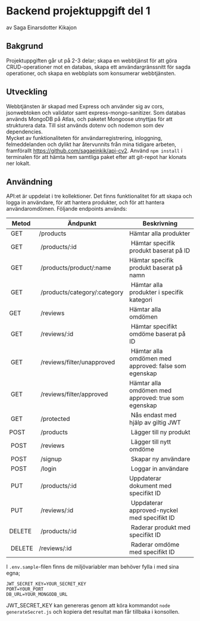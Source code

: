 # Backend projektuppgift del 1

av Saga Einarsdotter Kikajon

## Bakgrund

Projektuppgiften går ut på 2-3 delar; skapa en webbtjänst för att göra CRUD-operationer mot en databas, skapa ett användargränssnitt för sagda operationer, och skapa en webbplats som konsumerar webbtjänsten.

## Utveckling

Webbtjänsten är skapad med Express och använder sig av cors, jsonwebtoken och validator samt express-mongo-sanitizer. Som databas används MongoDB på Atlas, och paketet Mongoose utnyttjas för att strukturera data.
Till sist används dotenv och nodemon som dev dependencies.  
Mycket av funktionaliteten för användarregistrering, inloggning, felmeddelanden och dylikt har återvunnits från mina tidigare arbeten, framförallt https://github.com/sagaeinkik/api-cv2.
Använd `npm install` i terminalen för att hämta hem samtliga paket efter att git-repot har klonats ner lokalt.

## Användning

API:et är uppdelat i tre kollektioner. Det finns funktionalitet för att skapa och logga in användare, för att hantera produkter, och för att hantera användaromdömen. Följande endpoints används:

| Metod   |  Ändpunkt                     | Beskrivning                                           |
| ------- | ----------------------------- | ----------------------------------------------------- |
|  GET    | /products                     | Hämtar alla produkter                                 |
|  GET    |  /products/:id                |  Hämtar specifik produkt baserat på ID                |
|  GET    |  /products/product/:name      | Hämtar specifik produkt baserat på namn               |
|  GET    |  /products/category/:category |  Hämtar alla produkter i specifik kategori            |
| GET     |  /reviews                     | Hämtar alla omdömen                                   |
|  GET    |  /reviews/:id                 |  Hämtar specifikt omdöme baserat på ID                |
|  GET    |  /reviews/filter/unapproved   |  Hämtar alla omdömen med approved: false som egenskap |
|  GET    |  /reviews/filter/approved     | Hämtar alla omdömen med approved: true som egenskap   |
|  GET    |  /protected                   |  Nås endast med hjälp av giltig JWT                   |
| POST    |  /products                    |  Lägger till ny produkt                               |
|  POST   |  /reviews                     |  Lägger till nytt omdöme                              |
|  POST   |  /signup                      |  Skapar ny användare                                  |
|  POST   |  /login                       |  Loggar in användare                                  |
|  PUT    |  /products/:id                | Uppdaterar dokument med specifikt ID                  |
|  PUT    |  /reviews/:id                 |  Uppdaterar approved-nyckel med specifikt ID          |
| DELETE  |  /products/:id                |  Raderar produkt med specifikt ID                     |
|  DELETE | /reviews/:id                  |  Raderar omdöme med specifikt ID                      |

I `.env.sample`-filen finns de miljövariabler man behöver fylla i med sina egna;

```
JWT_SECRET_KEY=YOUR_SECRET_KEY
PORT=YOUR_PORT
DB_URL=YOUR_MONGODB_URL
```

JWT_SECRET_KEY kan genereras genom att köra kommandot `node generateSecret.js` och kopiera det resultat man får tillbaka i konsollen.
